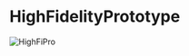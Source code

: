 # HighFidelityPrototype
![HighFiPro](https://github.com/Priya-180103/HighFidelityPrototype/assets/110527817/130cd7c5-39b2-4376-90ba-38c7a2b320ca)
